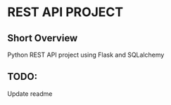 # REST API PROJECT

## Short Overview

Python REST API project using Flask and SQLalchemy

## TODO:

Update readme